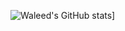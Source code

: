 ![Waleed's GitHub stats](https://github-readme-stats.vercel.app/api?username=XiqZo&count_private=true&show_icons=true&theme=dark)]

<!--
**XiqZo/XiqZo** is a ✨ _special_ ✨ repository because its `README.md` (this file) appears on your GitHub profile.
-->
